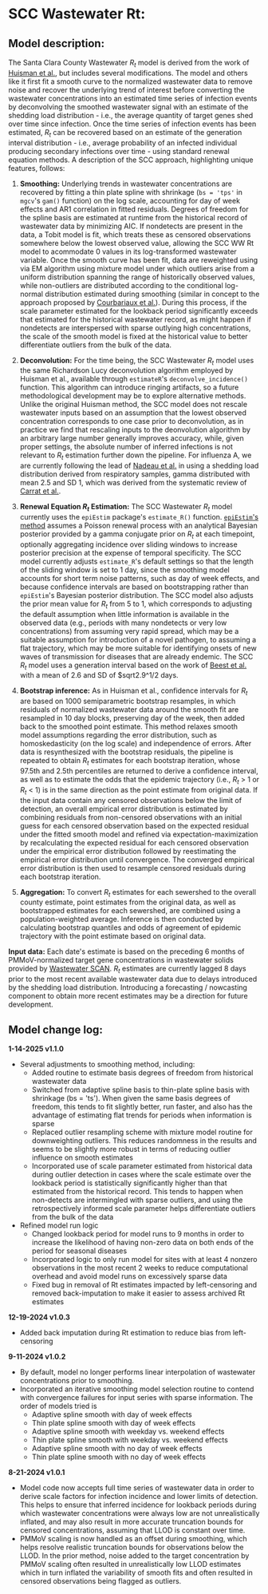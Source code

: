 SCC Wastewater Rt:
==================

## **Model description:** 
The Santa Clara County Wastewater $R_t$ model is derived from the work of [Huisman et al.](https://doi.org/10.1289/EHP10050), but includes several modifications. The model and others like it first fit a smooth curve to the normalized wastewater data to remove noise and recover the underlying trend of interest before converting the wastewater concentrations into an estimated time series of infection events by deconvolving the smoothed wastewater signal with an estimate of the shedding load distribution - i.e., the average quantity of target genes shed over time since infection. Once the time series of infection events has been estimated, $R_t$ can be recovered based on an estimate of the generation interval distribution - i.e., average probability of an infected individual producing secondary infections over time - using standard renewal equation methods. A description of the SCC approach, highlighting unique features, follows:

1. **Smoothing:** Underlying trends in wastewater concentrations are recovered by fitting a thin plate spline with shrinkage (`bs = 'tps'` in `mgcv`'s `gam()` function) on the log scale, accounting for day of week effects and AR1 correlation in fitted residuals. Degrees of freedom for the spline basis are estimated at runtime from the historical record of wastewater data by minimizing AIC. If nondetects are present in the data, a Tobit model is fit, which treats these as censored observations somewhere below the lowest observed value, allowing the SCC WW Rt model to acommodate 0 values in its log-transformed wastewater variable. Once the smooth curve has been fit, data are reweighted using via EM algorithm using mixture model under which outliers arise from a uniform distribution spanning the range of historically observed values, while non-outliers are distributed according to the conditional log-normal distribution estimated during smoothing (similar in concept to the approach proposed by [Courbariaux et al.](https://doi.org/10.3389/fams.2022.836349)). During this process, if the scale parameter estimated for the lookback period significantly exceeds that estimated for the historical wastewater record, as might happen if nondetects are interspersed with sparse outlying high concentrations, the scale of the smooth model is fixed at the historical value to better differentiate outliers from the bulk of the data.

2. **Deconvolution:** For the time being, the SCC Wastewater $R_t$ model uses the same Richardson Lucy deconvolution algorithm employed by Huisman et al., available through `estimateR`'s `deconvolve_incidence()` function. This algorithm can introduce ringing artifacts, so a future methodological development may be to explore alternative methods. Unlike the original Huisman method, the SCC model does not rescale wastewater inputs based on an assumption that the lowest observed concentration corresponds to one case prior to deconvolution, as in practice we find that rescaling inputs to the deonvolution algorithm by an arbitrary large number generally improves accuracy, while, given proper settings, the absolute number of inferred infections is not relevant to $R_t$ estimation further down the pipeline. For influenza A, we are currently following the lead of [Nadeau et al.](https://doi.org/10.57187/s.3503) in using a shedding load distribution derived from respiratory samples, gamma distributed with mean 2.5 and SD 1, which was derived from the systematic review of [Carrat et al.](https://doi.org/10.1093/aje/kwm375).

3. **Renewal Equation $R_t$ Estimation:** The SCC Wastewater $R_t$ model currently uses the `epiEstim` package's `estimate_R()` function. [`epiEstim`'s method](https://doi.org/10.1093/aje/kwt133) assumes a Poisson renewal process with an analytical Bayesian posterior provided by a gamma conjugate prior on $R_t$ at each timepoint, optionally aggregating incidence over sliding windows to increase posterior precision at the expense of temporal specificity. The SCC model currently adjusts `estimate_R`'s default settings so that the length of the sliding window is set to 1 day, since the smoothing model accounts for short term noise patterns, such as day of week effects, and because confidence intervals are based on bootstrapping rather than `epiEstim`'s Bayesian posterior distribution. The SCC model also adjusts the prior mean value for $R_t$ from 5 to 1, which corresponds to adjusting the default assumption when little information is available in the observed data (e.g., periods with many nondetects or very low concentrations) from assuming very rapid spread, which may be a suitable assumption for introduction of a novel pathogen, to assuming a flat trajectory, which may be more suitable for identifying onsets of new waves of transmission for diseases that are already endemic. The SCC $R_t$ model uses a generation interval based on the work of [Beest et al.](https://doi.org/10.1097/EDE.0b013e31827f50e8) with a mean of 2.6 and SD of $sqrt2.9^1/2 days.

4. **Bootstrap inference:** As in Huisman et al., confidence intervals for $R_t$ are based on 1000 semiparametric bootstrap resamples, in which residuals of normalized wastewater data around the smooth fit are resampled in 10 day blocks, preserving day of the week, then added back to the smoothed point estimate. This method relaxes smooth model assumptions regarding the error distribution, such as homoskedasticity (on the log scale) and independence of errors. After data is resynthesized with the bootstrap residuals, the pipeline is repeated to obtain $R_t$ estimates for each bootstrap iteration, whose 97.5th and 2.5th percentiles are returned to derive a confidence interval, as well as to estimate the odds that the epidemic trajectory (i.e., $R_t ~>~1$ or $R_t ~<~1$) is in the same direction as the point estimate from original data. If the input data contain any censored observations below the limit of detection, an overall empirical error distribution is estimated by combining residuals from non-censored observations with an initial guess for each censored observation based on the expected residual under the fitted smooth model and refined via expectation-maximization by recalculating the expected residual for each censored observation under the empirical error distribution followed by reestimating the empirical error distribution until convergence. The converged empirical error distribution is then used to resample censored residuals during each bootstrap iteration.

5. **Aggregation:** To convert $R_t$ estimates for each sewershed to the overall county estimate, point estimates from the original data, as well as bootstrapped estimates for each sewershed, are combined using a population-weighted average. Inference is then conducted by calculating bootstrap quantiles and odds of agreement of epidemic trajectory with the point estimate based on original data.

**Input data:** Each date's estimate is based on the preceding 6 months of PMMoV-normalized target gene concentrations in wastewater solids provided by [Wastewater SCAN](https://data.wastewaterscan.org/). $R_t$ estimates are currently lagged 8 days prior to the most recent available wastewater data due to delays introduced by the shedding load distribution. Introducing a forecasting / nowcasting component to obtain more recent estimates may be a direction for future development.

## Model change log:
**1-14-2025    v1.1.0**
- Several adjustments to smoothing method, including:
	- Added routine to estimate basis degrees of freedom from historical wastewater data
	- Switched from adaptive spline basis to thin-plate spline basis with shrinkage (bs = 'ts'). When given the same basis degrees of freedom, this tends to fit slightly better, run faster, and also has the advantage of estimating flat trends for periods when information is sparse
	- Replaced outlier resampling scheme with mixture model routine for downweighting outliers. This reduces randomness in the results and seems to be slightly more robust in terms of reducing outlier influence on smooth estimates
	- Incorporated use of scale parameter estimated from historical data during outlier detection in cases where the scale estimate over the lookback period is statistically significantly higher than that estimated from the historical record. This tends to happen when non-detects are intermingled with sparse outliers, and using the retrospectively informed scale parameter helps differentiate outliers from the bulk of the data
- Refined model run logic
	- Changed lookback period for model runs to 9 months in order to increase the likelihood of having non-zero data on both ends of the period for seasonal diseases
	- Incorporated logic to only run model for sites with at least 4 nonzero observations in the most recent 2 weeks to reduce computational overhead and avoid model runs on excessively sparse data
	- Fixed bug in removal of Rt estimates impacted by left-censoring and removed back-imputation to make it easier to assess archived Rt estimates

**12-19-2024    v1.0.3**
- Added back imputation during Rt estimation to reduce bias from left-censoring

**9-11-2024    v1.0.2**
- By default, model no longer performs linear interpolation of wastewater concentrations prior to smoothing.
- Incorporated an iterative smoothing model selection routine to contend with convergence failures for input series with sparse information. The order of models tried is  
  - Adaptive spline smooth with day of week effects
  - Thin plate spline smooth with day of week effects
  - Adaptive spline smooth with weekday vs. weekend effects
  - Thin plate spline smooth with weekday vs. weekend effects
  - Adaptive spline smooth with no day of week effects
  - Thin plate spline smooth with no day of week effects

**8-21-2024    v1.0.1**
- Model code now accepts full time series of wastewater data in order to derive scale factors for infection incidence and lower limits of detection. This helps to ensure that inferred incidence for lookback periods during which wastewater concentrations were always low are not unrealistically inflated, and may also result in more accurate truncation bounds for censored concentrations, assuming that LLOD is constant over time.
- PMMoV scaling is now handled as an offset during smoothing, which helps resolve realistic truncation bounds for observations below the LLOD. In the prior method, noise added to the target concentration by PMMoV scaling often resulted in unrealistically low LLOD estimates which in turn inflated the variability of smooth fits and often resulted in censored observations being flagged as outliers.
